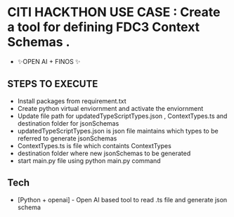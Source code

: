 # CITI HACKTHON USE CASE : Create a tool for defining FDC3 Context Schemas .



- ✨OPEN AI + FINOS  ✨

## STEPS TO EXECUTE

- Install packages from requirement.txt
- Create python virtual enviornment and activate the enviornment
- Update file path for updatedTypeScriptTypes.json , ContextTypes.ts and destination folder for jsonSchemas
- updatedTypeScriptTypes.json is json file maintains which types to be referred to generate jsonSchemas
- ContextTypes.ts is file which containts ContextTypes 
- destination folder where new jsonSchemas to be generated
- start main.py file using python main.py command



## Tech



- [Python + openai] - Open AI based tool to read .ts file and generate json schema 


